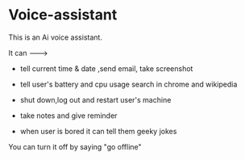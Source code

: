 # Voice-assistant
This is an Ai voice assistant.

It can --->

- tell current time & date ,send email, take screenshot

- tell user's battery and cpu usage search in chrome and wikipedia

- shut down,log out and restart user's machine

- take notes and give reminder 

- when user is bored it can tell them geeky jokes

 You can turn it off by saying "go offline"

